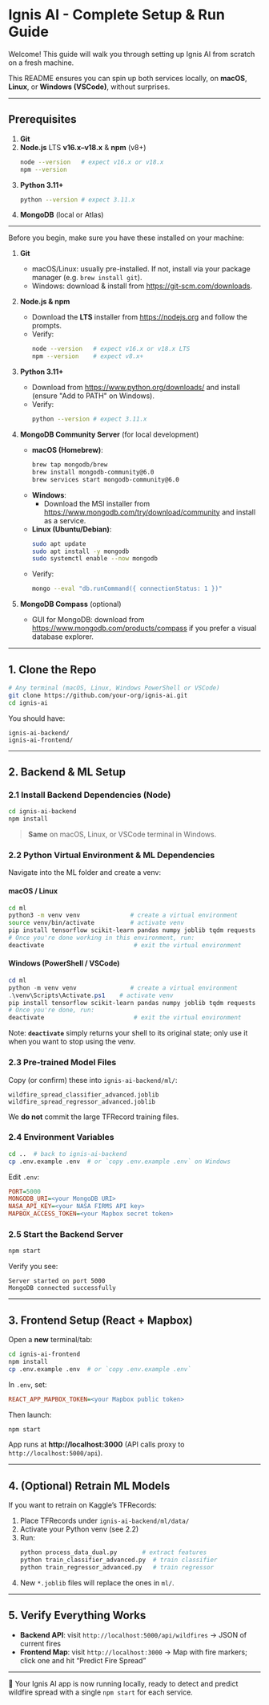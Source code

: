 # Ignis AI - Complete Setup & Run Guide

Welcome! This guide will walk you through setting up Ignis AI from scratch on a fresh machine.

This README ensures you can spin up both services locally, on **macOS**, **Linux**, or **Windows (VSCode)**, without surprises.

---
## Prerequisites

1. **Git**
2. **Node.js** LTS **v16.x–v18.x** & **npm** (v8+)
   ```bash
   node --version   # expect v16.x or v18.x
   npm --version
   ```
3. **Python 3.11+**
   ```bash
   python --version # expect 3.11.x
   ```
4. **MongoDB** (local or Atlas)

---
Before you begin, make sure you have these installed on your machine:

1. **Git**
   - macOS/Linux: usually pre-installed. If not, install via your package manager (e.g. `brew install git`).
   - Windows: download & install from https://git-scm.com/downloads.

2. **Node.js & npm**
   - Download the **LTS** installer from https://nodejs.org and follow the prompts.
   - Verify:
     ```bash
     node --version   # expect v16.x or v18.x LTS
     npm --version    # expect v8.x+
     ```

3. **Python 3.11+**
   - Download from https://www.python.org/downloads/ and install (ensure "Add to PATH" on Windows).
   - Verify:
     ```bash
     python --version # expect 3.11.x
     ```

4. **MongoDB Community Server** (for local development)
   - **macOS (Homebrew)**:
     ```bash
     brew tap mongodb/brew
     brew install mongodb-community@6.0
     brew services start mongodb-community@6.0
     ```
   - **Windows**:
     - Download the MSI installer from https://www.mongodb.com/try/download/community and install as a service.
   - **Linux (Ubuntu/Debian)**:
     ```bash
     sudo apt update
     sudo apt install -y mongodb
     sudo systemctl enable --now mongodb
     ```
   - Verify:
     ```bash
     mongo --eval "db.runCommand({ connectionStatus: 1 })"
     ```

5. **MongoDB Compass** (optional)
   - GUI for MongoDB: download from https://www.mongodb.com/products/compass if you prefer a visual database explorer.

---

## 1. Clone the Repo

```bash
# Any terminal (macOS, Linux, Windows PowerShell or VSCode)
git clone https://github.com/your-org/ignis-ai.git
cd ignis-ai
```  
You should have:
```
ignis-ai-backend/
ignis-ai-frontend/
```

---
## 2. Backend & ML Setup

### 2.1 Install Backend Dependencies (Node)

```bash
cd ignis-ai-backend
npm install
```  
> **Same** on macOS, Linux, or VSCode terminal in Windows.

### 2.2 Python Virtual Environment & ML Dependencies

Navigate into the ML folder and create a venv:

#### macOS / Linux
```bash
cd ml
python3 -m venv venv              # create a virtual environment
source venv/bin/activate          # activate venv
pip install tensorflow scikit-learn pandas numpy joblib tqdm requests   # install all required Python packages
# Once you're done working in this environment, run:
deactivate                         # exit the virtual environment
```

#### Windows (PowerShell / VSCode)
```powershell
cd ml
python -m venv venv               # create a virtual environment
.\venv\Scripts\Activate.ps1    # activate venv
pip install tensorflow scikit-learn pandas numpy joblib tqdm requests
# Once you're done, run:
deactivate                         # exit the virtual environment
```

Note: **`deactivate`** simply returns your shell to its original state; only use it when you want to stop using the venv.

### 2.3 Pre‑trained Model Files

Copy (or confirm) these into `ignis-ai-backend/ml/`:
```
wildfire_spread_classifier_advanced.joblib
wildfire_spread_regressor_advanced.joblib
```
We **do not** commit the large TFRecord training files.

### 2.4 Environment Variables

```bash
cd ..  # back to ignis-ai-backend
cp .env.example .env  # or `copy .env.example .env` on Windows
```  
Edit `.env`:
```ini
PORT=5000
MONGODB_URI=<your MongoDB URI>
NASA_API_KEY=<your NASA FIRMS API key>
MAPBOX_ACCESS_TOKEN=<your Mapbox secret token>
```  

### 2.5 Start the Backend Server

```bash
npm start
```  
Verify you see:
```
Server started on port 5000
MongoDB connected successfully
```

---
## 3. Frontend Setup (React + Mapbox)

Open a **new** terminal/tab:

```bash
cd ignis-ai-frontend
npm install
cp .env.example .env  # or `copy .env.example .env`
```  
In `.env`, set:
```ini
REACT_APP_MAPBOX_TOKEN=<your Mapbox public token>
```  
Then launch:
```bash
npm start
```  
App runs at **http://localhost:3000** (API calls proxy to `http://localhost:5000/api`).

---
## 4. (Optional) Retrain ML Models

If you want to retrain on Kaggle’s TFRecords:

1. Place TFRecords under `ignis-ai-backend/ml/data/`
2. Activate your Python venv (see 2.2)
3. Run:
   ```bash
   python process_data_dual.py       # extract features
   python train_classifier_advanced.py  # train classifier
   python train_regressor_advanced.py   # train regressor
   ```  
4. New `*.joblib` files will replace the ones in `ml/`.

---
## 5. Verify Everything Works

- **Backend API**: visit `http://localhost:5000/api/wildfires` → JSON of current fires
- **Frontend Map**: visit `http://localhost:3000` → Map with fire markers; click one and hit “Predict Fire Spread”

---
🎉 Your Ignis AI app is now running locally, ready to detect and predict wildfire spread with a single `npm start` for each service.

